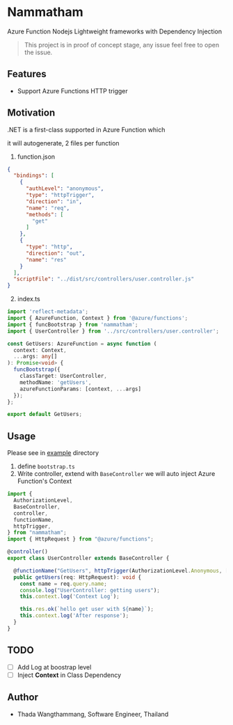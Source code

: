# Nammatham
Azure Function Nodejs Lightweight frameworks with Dependency Injection

> This project is in proof of concept stage, any issue feel free to open the issue.

## Features
- Support Azure Functions HTTP trigger

## Motivation

.NET is a first-class supported in Azure Function which 

it will autogenerate, 2 files per function

1. function.json
  ```json
  {
    "bindings": [
      {
        "authLevel": "anonymous",
        "type": "httpTrigger",
        "direction": "in",
        "name": "req",
        "methods": [
          "get"
        ]
      },
      {
        "type": "http",
        "direction": "out",
        "name": "res"
      }
    ],
    "scriptFile": "../dist/src/controllers/user.controller.js"
  }
  ```

2. index.ts
  ```ts
  import 'reflect-metadata';
  import { AzureFunction, Context } from '@azure/functions';
  import { funcBootstrap } from 'nammatham';
  import { UserController } from '../src/controllers/user.controller';

  const GetUsers: AzureFunction = async function (
    context: Context,
    ...args: any[]
  ): Promise<void> {
    funcBootstrap({
      classTarget: UserController,
      methodName: 'getUsers',
      azureFunctionParams: [context, ...args]
    });
  };

  export default GetUsers;
  ```

## Usage
Please see in [example](examples) directory

1. define `bootstrap.ts`
2. Write controller, extend with `BaseController` we will auto inject Azure Function's Context
  ```ts
  import {
    AuthorizationLevel,
    BaseController,
    controller,
    functionName,
    httpTrigger,
  } from "nammatham";
  import { HttpRequest } from "@azure/functions";

  @controller()
  export class UserController extends BaseController {

    @functionName("GetUsers", httpTrigger(AuthorizationLevel.Anonymous, ["get"]))
    public getUsers(req: HttpRequest): void {
      const name = req.query.name;  
      console.log("UserController: getting users");
      this.context.log('Context Log');

      this.res.ok(`hello get user with ${name}`);
      this.context.log('After response');
    }
  }
  ```

## TODO
- [ ] Add Log at boostrap level
- [ ] Inject **Context** in Class Dependency

## Author
- Thada Wangthammang, Software Engineer, Thailand